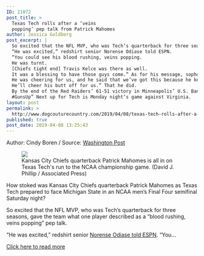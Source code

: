 ```yaml
---
ID: 21072
post_title: >
  Texas Tech rolls after a ‘veins
  popping’ pep talk from Patrick Mahomes
author: Jessica Goldberg
post_excerpt: |
  So excited that the NFL MVP, who was Tech’s quarterback for three seasons, gave the team what one player described as a “blood rushing, veins popping” pep talk.
  “He was excited,” redshirt senior Norense Odiase told ESPN.
  “You could see his blood rushing, veins popping.
  He was turnt.
  [Chiefs tight end] Travis Kelce was there as well.
  It was a blessing to have those guys come.” As for his message, sophomore guard Davide Moretti said it was one of pride.
  He was cheering for us, and he said that we’ve got this because he knows how hard we play and how hard we’ve worked for it.
  He’ll cheer his butt off for us.” That he did.
  By the end of the Red Raiders’ 61-51 victory in Minneapolis’ U.S. Bank Stadium, he admitted on Twitter, “Voice gone but will be back by Monday promise that!
  #GunsUp” Next up for Tech is Monday night’s game against Virginia.
layout: post
permalink: >
  http://www.dogcouturecountry.com/2019/04/08/texas-tech-rolls-after-a-veins-popping-pep-talk-from-patrick-mahomes/
published: true
post_date: 2019-04-08 13:25:43
---
```

<p class="article-info-author-source"> <span>Author: Cindy Boren</span>&nbsp;/&nbsp;<span>Source: <a href="https://www.washingtonpost.com/sports/2019/04/07/texas-tech-rolls-after-veins-popping-pep-talk-patrick-mahomes/?noredirect=on" target="_blank">Washington Post</a></span> </p> <figure><img data-hi-res-src="https://www.washingtonpost.com/resizer/THDyTe-FHRwxQ1CNnIxFSRCp8Nk=/1484x0/arc-anglerfish-washpost-prod-washpost.s3.amazonaws.com/public/DGWB4NCY2YI6TKUDKBHQQ27V2Y.jpg" sizes="(min-width: 768px) 50vw, 100vw" src="https://www.washingtonpost.com/resizer/THDyTe-FHRwxQ1CNnIxFSRCp8Nk=/1484x0/arc-anglerfish-washpost-prod-washpost.s3.amazonaws.com/public/DGWB4NCY2YI6TKUDKBHQQ27V2Y.jpg" srcset="https://www.washingtonpost.com/resizer/CsguwzM315pKOEhPydtIslblZsk=/480x0/arc-anglerfish-washpost-prod-washpost.s3.amazonaws.com/public/DGWB4NCY2YI6TKUDKBHQQ27V2Y.jpg 480w,https://www.washingtonpost.com/resizer/THDyTe-FHRwxQ1CNnIxFSRCp8Nk=/1484x0/arc-anglerfish-washpost-prod-washpost.s3.amazonaws.com/public/DGWB4NCY2YI6TKUDKBHQQ27V2Y.jpg 1484w">
<figcaption>Kansas City Chiefs quarterback Patrick Mahomes is all in on Texas Tech's run to the NCAA championship game. (David J. Phillip / Associated Press)</figcaption>
</figure>
<p>How stoked was Kansas City Chiefs quarterback Patrick Mahomes as Texas Tech prepared to face Michigan State in an NCAA men’s Final Four semifinal Saturday night?</p>
<p>So excited that the NFL MVP, who was Tech’s quarterback for three seasons, gave the team what one player described as a “blood rushing, veins popping” pep talk.</p>
<p>“He was excited,” redshirt senior <a href="http://www.espn.com/mens-college-basketball/story/_/id/26460878/mahomes-stirs-texas-tech-pregame-pep-talk">Norense Odiase told ESPN</a>. “You...</p> <p class="article-info-more"> <a href="https://www.washingtonpost.com/sports/2019/04/07/texas-tech-rolls-after-veins-popping-pep-talk-patrick-mahomes/?noredirect=on" target="_blank">Click here to read more</a> </p>